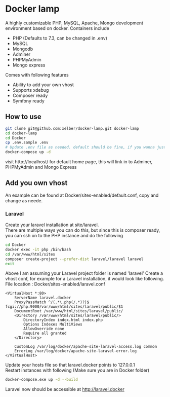# Docker lamp
A highly customizable PHP, MySQL, Apache, Mongo development environment based on docker.
Containers include
- PHP (Defaults to 7.3, can be changed in .env)
- MySQL
- Mongodb
- Adminer
- PHPMyAdmin
- Mongo express

Comes with following features
- Ability to add your own vhost
- Supports xdebug  
- Composer ready
- Symfony ready

## How to use
```Bash
git clone git@github.com:xelber/docker-lamp.git docker-lamp
cd docker-lamp
cd Docker
cp .env.sample .env
# Update .env file as needed. default should be fine, if you wanna just test it out first
docker-compose up -d
```
visit http://localhost/ for default home page, this will link in to Adminer, PHPMyAdmin and Mongo Express  

## Add you own vhost
An example can be found at Docker/sites-enabled/default.conf, copy and change as neede.

### Laravel
Create your laravel installation at site/laravel.  
There are multiple ways you can do this, but since this is composer ready, you can ssh on to the PHP instance and do the following
```Bash
cd Docker
docker exec -it php /bin/bash
cd /var/www/html/sites
composer create-project --prefer-dist laravel/laravel laravel
exit
```
Above I am assuming your Laravel project folder is named 'laravel'
Create a vhost conf, for example for a Laravel installation, it would look like following.  
File location : Docker/sites-enabled/laravel.conf
```
<VirtualHost *:80>
    ServerName laravel.docker
    ProxyPassMatch ^/(.*\.php(/.*)?)$ fcgi://php:9000/var/www/html/sites/laravel/public/$1
    DocumentRoot /var/www/html/sites/laravel/public/
    <Directory /var/www/html/sites/laravel/public/>
        DirectoryIndex index.html index.php
        Options Indexes MultiViews
        AllowOverride none
        Require all granted
    </Directory>

    CustomLog /var/log/docker/apache-site-laravel-access.log common
    ErrorLog /var/log/docker/apache-site-laravel-error.log
</VirtualHost>
```
Update your hosts file so that laravel.docker points to 127.0.0.1  
Restart instances with following (Make sure you are in Docker folder)  
```Bash
docker-compose.exe up -d --build
```
Laravel now should be accessible at http://laravel.docker
